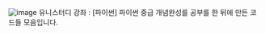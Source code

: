 ![image](https://github.com/user-attachments/assets/8c45d6bd-508b-4a95-8065-0fb29b686b12)
유니스터디 강좌 : [파이썬] 파이썬 중급 개념완성를 공부를 한 뒤에 만든 코드들 모음입니다.
